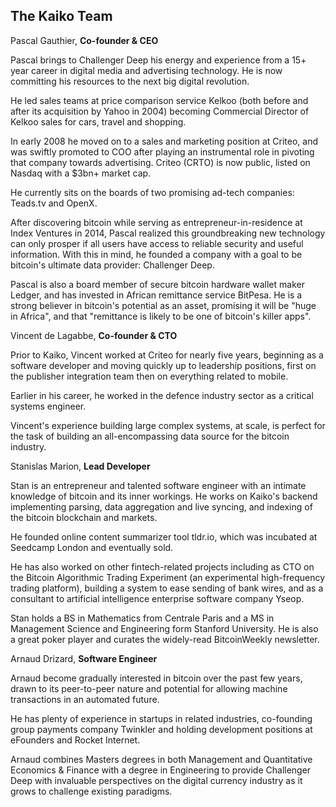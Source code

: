 ## The Kaiko Team

Pascal Gauthier, __Co-founder & CEO__

Pascal brings to Challenger Deep his energy and experience from a 15+ year career in digital media and advertising technology. He is now committing his resources to the next big digital revolution.

He led sales teams at price comparison service Kelkoo (both before and after its acquisition by Yahoo in 2004) becoming Commercial Director of Kelkoo sales for cars, travel and shopping.

In early 2008 he moved on to a sales and marketing position at Criteo, and was swiftly promoted to COO after playing an instrumental role in pivoting that company towards advertising. Criteo (CRTO) is now public, listed on Nasdaq with a $3bn+ market cap.

He currently sits on the boards of two promising ad-tech companies: Teads.tv and OpenX.

After discovering bitcoin while serving as entrepreneur-in-residence at Index Ventures in 2014, Pascal realized this groundbreaking new technology can only prosper if all users have access to reliable security and useful information. With this in mind, he founded a company with a goal to be bitcoin's ultimate data provider: Challenger Deep.

Pascal is also a board member of secure bitcoin hardware wallet maker Ledger, and has invested in African remittance service BitPesa. He is a strong believer in bitcoin's potential as an asset, promising it will be "huge in Africa", and that "remittance is likely to be one of bitcoin's killer apps".


Vincent de Lagabbe, __Co-founder & CTO__

Prior to Kaiko, Vincent worked at Criteo for nearly five years, beginning as a software developer and moving quickly up to leadership positions, first on the publisher integration team then on everything related to mobile.

Earlier in his career, he worked in the defence industry sector as a critical systems engineer.

Vincent's experience building large complex systems, at scale, is perfect for the task of building an all-encompassing data source for the bitcoin industry.


Stanislas Marion, __Lead Developer__

Stan is an entrepreneur and talented software engineer with an intimate knowledge of bitcoin and its inner workings. He works on Kaiko's backend implementing parsing, data aggregation and live syncing, and indexing of the bitcoin blockchain and markets.

He founded online content summarizer tool tldr.io, which was incubated at Seedcamp London and eventually sold.

He has also worked on other fintech-related projects including as CTO on the Bitcoin Algorithmic Trading Experiment (an experimental high-frequency trading platform), building a system to ease sending of bank wires, and as a consultant to artificial intelligence enterprise software company Yseop.

Stan holds a BS in Mathematics from Centrale Paris and a MS in Management Science and Engineering form Stanford University. He is also a great poker player and curates the widely-read BitcoinWeekly newsletter.


Arnaud Drizard, __Software Engineer__

Arnaud become gradually interested in bitcoin over the past few years, drawn to its peer-to-peer nature and potential for allowing machine transactions in an automated future.

He has plenty of experience in startups in related industries, co-founding group payments company Twinkler and holding development positions at eFounders and Rocket Internet.

Arnaud combines Masters degrees in both Management and Quantitative Economics & Finance with a degree in Engineering to provide Challenger Deep with invaluable perspectives on the digital currency industry as it grows to challenge existing paradigms.
